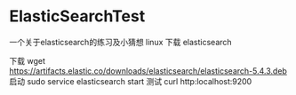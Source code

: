# ElasticSearchTest
一个关于elasticsearch的练习及小猜想
 linux 下载 elasticsearch
 
 下载 wget https://artifacts.elastic.co/downloads/elasticsearch/elasticsearch-5.4.3.deb
 启动 sudo service elasticsearch start
 测试 curl http:localhost:9200
